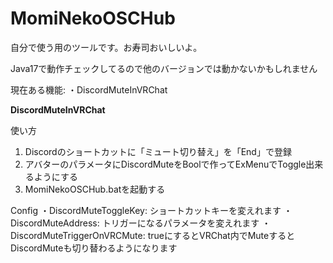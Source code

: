 # MomiNekoOSCHub
自分で使う用のツールです。お寿司おいしいよ。

Java17で動作チェックしてるので他のバージョンでは動かないかもしれません

現在ある機能:
・DiscordMuteInVRChat


**DiscordMuteInVRChat**

使い方
1. Discordのショートカットに「ミュート切り替え」を「End」で登録
2. アバターのパラメータにDiscordMuteをBoolで作ってExMenuでToggle出来るようにする
3. MomiNekoOSCHub.batを起動する

Config
・DiscordMuteToggleKey: ショートカットキーを変えれます
・DiscordMuteAddress: トリガーになるパラメータを変えれます
・DiscordMuteTriggerOnVRCMute: trueにするとVRChat内でMuteするとDiscordMuteも切り替わるようになります
